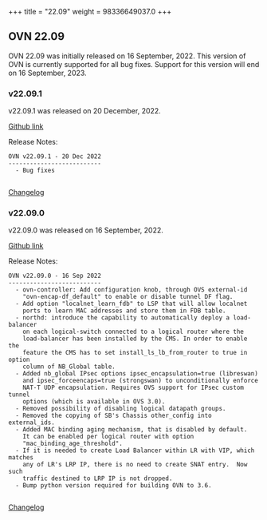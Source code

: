 +++
title = "22.09"
weight = 98336649037.0
+++

## OVN 22.09 

OVN 22.09 was initially released on 16 September, 2022. 
This version of OVN is currently supported for all bug fixes. 
Support for this version will end on 16 September, 2023. 

### v22.09.1
v22.09.1 was released on 20 December, 2022.

[Github link](https://github.com/ovn-org/ovn/releases/tag/v22.09.1)

Release Notes:
```
OVN v22.09.1 - 20 Dec 2022
--------------------------
  - Bug fixes


```
[Changelog](../changelog_v22.09.1)

### v22.09.0
v22.09.0 was released on 16 September, 2022.

[Github link](https://github.com/ovn-org/ovn/releases/tag/v22.09.0)

Release Notes:
```
OVN v22.09.0 - 16 Sep 2022
--------------------------
  - ovn-controller: Add configuration knob, through OVS external-id
    "ovn-encap-df_default" to enable or disable tunnel DF flag.
  - Add option "localnet_learn_fdb" to LSP that will allow localnet
    ports to learn MAC addresses and store them in FDB table.
  - northd: introduce the capability to automatically deploy a load-balancer
    on each logical-switch connected to a logical router where the
    load-balancer has been installed by the CMS. In order to enable the
    feature the CMS has to set install_ls_lb_from_router to true in option
    column of NB_Global table.
  - Added nb_global IPsec options ipsec_encapsulation=true (libreswan)
    and ipsec_forceencaps=true (strongswan) to unconditionally enforce
    NAT-T UDP encapsulation. Requires OVS support for IPsec custom tunnel
    options (which is available in OVS 3.0).
  - Removed possibility of disabling logical datapath groups.
  - Removed the copying of SB's Chassis other_config into external_ids.
  - Added MAC binding aging mechanism, that is disabled by default.
    It can be enabled per logical router with option
    "mac_binding_age_threshold".
  - If it is needed to create Load Balancer within LR with VIP, which matches
    any of LR's LRP IP, there is no need to create SNAT entry.  Now such
    traffic destined to LRP IP is not dropped.
  - Bump python version required for building OVN to 3.6.


```
[Changelog](../changelog_v22.09.0)
